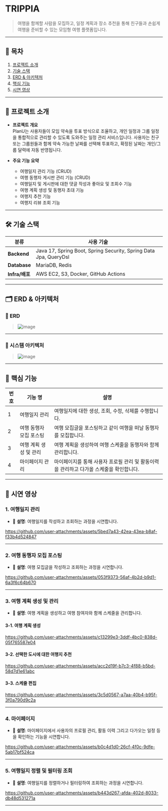 # TRIPPIA

> 
> 여행을 함께할 사람을 모집하고, 일정 계획과 장소 추천을 통해 친구들과 손쉽게 여행을 준비할 수 있는 모임형 여행 플랫폼입니다.
> 
---

## 🧩 목차

1. [프로젝트 소개](#-프로젝트-소개)
2. [기술 스택](#-기술-스택)
3. [ERD & 아키텍처](#-erd--아키텍처)
4. [핵심 기능](#-핵심-기능)
5. [시연 영상](#-시연-영상)

---

## 📌 프로젝트 소개

- **프로젝트 개요**  
  PlanU는 사용자들이 모임 약속을 투표 방식으로 조율하고, 개인 일정과 그룹 일정을 통합적으로 관리할 수 있도록 도와주는 일정 관리 서비스입니다. 사용자는 친구 또는 그룹원들과 함께 약속 가능한 날짜를 선택해 투표하고, 확정된 날짜는 개인/그룹 달력에 자동 반영됩니다.

- **주요 기능 요약**
  - 여행일지 관리 기능 (CRUD)
  - 여행 동행자 게시판 관리 기능 (CRUD)
  - 여행일지 및 게시판에 대한 댓글 작성과 좋아요 및 조회수 기능
  - 여행 계획 생성 및 동행자 초대 기능
  - 여행지 추천 기능
  - 여행지 리뷰 조회 기능

---

## 🛠 기술 스택

| 분류            | 사용 기술                                      |
|-----------------|------------------------------------------------|
| **Backend**     | Java 17, Spring Boot, Spring Security, Spring Data Jpa, QueryDsl |
| **Database**    | MariaDB, Redis                                 |
| **Infra/배포**  | AWS EC2, S3, Docker, GitHub Actions             |

---

## 🗂 ERD & 아키텍처

### 🔹 ERD

> ![image](https://github.com/user-attachments/assets/70df8f47-6bca-4d8c-8df0-8776c365ad1c)


---

### 🔹 시스템 아키텍처

> ![image](https://github.com/user-attachments/assets/14e5f0c3-5bab-4568-b031-da0d309b96f0)


---

## 🚀 핵심 기능

| 번호 | 기능 명                     | 설명 |
|------|-----------------------------|------|
| 1    | 여행일지 관리          | 여행일지에 대한 생성, 조회, 수정, 삭제를 수행합니다.
| 2    | 여행 동행자 모집 포스팅    | 여행 모집글을 포스팅하고 같이 여행을 떠날 동행자를 모집합니다. |
| 3    | 여행 계획 생성 및 관리   | 여행 계획을 생성하여 여행 스케줄을 동행자와 함께 관리합니다.
| 4    | 마이페이지 관리            | 마이페이지를 통해 사용자 프로필 관리 및 활동이력을 관리하고 다가올 스케줄을 확인합니다. |
---

## 🎥 시연 영상

### 1. 여행일지 관리

- 📝 **설명**: 여행일지를 작성하고 조회하는 과정을 시연합니다.

https://github.com/user-attachments/assets/5bed7a43-42ea-43ea-b8af-f33b4d524847



---

### 2. 여행 동행자 모집 포스팅

- 📝 **설명**: 여행 모집글을 작성하고 조회하는 과정을 시연합니다.



https://github.com/user-attachments/assets/053f9373-56af-4b2d-b9d1-6a3f6c64b670




---

### 3. 여행 계획 생성 및 관리

- 📝 **설명**: 여행 계획을 생성하고 여행 참여자와 함께 스케줄을 관리합니다.

#### 3-1. 여행 계획 생성

https://github.com/user-attachments/assets/c13299e3-3ddf-4bc0-838d-05f765587e04

#### 3-2. 선택한 도시에 대한 여행지 추천

https://github.com/user-attachments/assets/acc2d19f-b7c3-4f88-b5bd-58d7d1e61abc

#### 3-3. 스케줄 편집

https://github.com/user-attachments/assets/3c5d0567-a7aa-40b4-b95f-3f0a790d9c2a

---

### 4. 마이페이지

- 📝 **설명**: 마이페이지에서 사용자의 프로필 관리, 활동 이력 그리고 다가오는 일정 등을 확인하는 기능을 시연합니다.

https://github.com/user-attachments/assets/b0c4d1d0-26cf-4f0c-9dfe-5ab17bf524ca

---

### 5. 여행일지 정렬 및 필터링 조회

- 📝 **설명**: 여행일지를 정렬하거나 필터링하여 조회하는 과정을 시연합니다.

https://github.com/user-attachments/assets/b443d267-afda-402d-8033-db48d531271a

---
